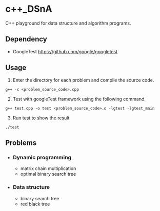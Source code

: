 # c++_DSnA
C++ playground for data structure and algorithm programs.

## Dependency

* GoogleTest https://github.com/google/googletest

## Usage

1. Enter the directory for each problem and compile the source code.

```
g++ -c <problem_source_code>.cpp
```

2. Test with googleTest framework using the following command.

```
g++ test.cpp -o test <problem_source_code>.o -lgtest -lgtest_main
```
3. Run test to show the result

```
./test
```
## Problems

* ### Dynamic programming
  * matrix chain multiplication
  * optimal binary search tree

* ### Data structure
  * binary search tree
  * red black tree

